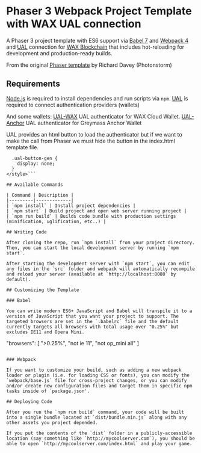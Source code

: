 # Phaser 3 Webpack Project Template with WAX UAL connection

A Phaser 3 project template with ES6 support via [Babel 7](https://babeljs.io/) and [Webpack 4](https://webpack.js.org/) and [UAL](https://github.com/EOSIO/universal-authenticator-library) connection for [WAX Blockchain](https://wax.io) that includes hot-reloading for development and production-ready builds.

From the original [Phaser template](https://github.com/photonstorm/phaser3-project-template) by Richard Davey (Photonstorm)

## Requirements

[Node.js](https://nodejs.org) is required to install dependencies and run scripts via `npm`.
[UAL](https://github.com/EOSIO/universal-authenticator-library) is required to connect authentication providers (wallets)

And some wallets:
[UAL-WAX](https://github.com/eosdac/ual-wax) UAL authenticator for WAX Cloud Wallet.
[UAL-Anchor](https://github.com/greymass/ual-anchor) UAL authenticator for Greymass Anchor Wallet

UAL provides an html button to load the authenticator but if we want to make the call from Phaser we must hide the button in the index.html template file.

```<style>
  .ual-button-gen {
    display: none;
  }
</style>```

## Available Commands

| Command | Description |
|---------|-------------|
| `npm install` | Install project dependencies |
| `npm start` | Build project and open web server running project |
| `npm run build` | Builds code bundle with production settings (minification, uglification, etc..) |

## Writing Code

After cloning the repo, run `npm install` from your project directory. Then, you can start the local development server by running `npm start`.

After starting the development server with `npm start`, you can edit any files in the `src` folder and webpack will automatically recompile and reload your server (available at `http://localhost:8080` by default).

## Customizing the Template

### Babel

You can write modern ES6+ JavaScript and Babel will transpile it to a version of JavaScript that you want your project to support. The targeted browsers are set in the `.babelrc` file and the default currently targets all browsers with total usage over "0.25%" but excludes IE11 and Opera Mini.

 ```
"browsers": [
  ">0.25%",
  "not ie 11",
  "not op_mini all"
]
 ```

### Webpack

If you want to customize your build, such as adding a new webpack loader or plugin (i.e. for loading CSS or fonts), you can modify the `webpack/base.js` file for cross-project changes, or you can modify and/or create new configuration files and target them in specific npm tasks inside of `package.json'.

## Deploying Code

After you run the `npm run build` command, your code will be built into a single bundle located at `dist/bundle.min.js` along with any other assets you project depended. 

If you put the contents of the `dist` folder in a publicly-accessible location (say something like `http://mycoolserver.com`), you should be able to open `http://mycoolserver.com/index.html` and play your game.
